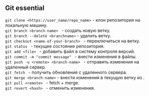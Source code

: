 ## Git essential  

```git clone <https://user_name/repo_name>``` - клон репозитория на локальную машину.  
```git branch <branch-name> ``` - создать новую ветку.  
```git branch --delete <branchname>``` - удалить ветку.  
```git checkout <name-of-your-branch> ``` - переключиться на ветку.  
```git status ``` - текущее состояние репозитория.  
```git add <file> ``` - добавить файл в систему контроля версий.  
```git commit -m "commit message" ``` - внести изменения в файлы.  
```git push -u <remote> <branch-name> ``` - отправить изменения на удаленный сервер.  
```git fetch ``` - получить обновления с удаленного сервера.  
```git merge <branch-name>``` - внести изменения в текущую ветку из <branch-name>.  
```git pull <remote> ``` - fetch + merge.  
```git revert <hash> ``` - отменить изменения.  